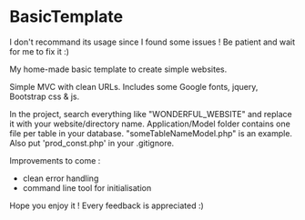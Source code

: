 # BasicTemplate
I don't recommand its usage since I found some issues ! Be patient and wait for me to fix it :)

My home-made basic template to create simple websites.

Simple MVC with clean URLs. Includes some Google fonts, jquery, Bootstrap css & js.

In the project, search everything like "WONDERFUL_WEBSITE" and replace it with your website/directory name.
Application/Model folder contains one file per table in your database. "someTableNameModel.php" is an example.
Also put 'prod_const.php' in your .gitignore.

Improvements to come :
- clean error handling
- command line tool for initialisation

Hope you enjoy it ! Every feedback is appreciated :)
